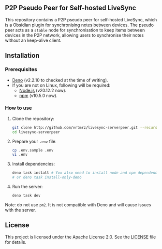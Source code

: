 ## P2P Pseudo Peer for Self-hosted LiveSync

This repository contains a P2P pseudo peer for self-hosted LiveSync, which is a Obsidian plugin for synchronising notes between devices. The pseudo peer acts as a `stable` node for synchronisation to keep items between devices in the P2P network, allowing users to synchronise their notes without an keep-alive client.

## Installation

### Prerequisites

- [Deno](https://deno.land/) (v2.2.10 to checked at the time of writing).
- If you are not on Linux, following will be required:
  - [Node.js](https://nodejs.org/) (v20.12.2 now).
  - [npm](https://www.npmjs.com/) (v10.5.0 now).

### How to use

1. Clone the repository:
   ```bash
   git clone http://github.com/vrtmrz/livesync-serverpeer.git --recursive
   cd livesync-serverpeer
   ```
2. Prepare your `.env` file:
   ```bash
   cp .env.sample .env
   vi .env
   ```
3. Install dependencies:
   ```bash
   deno task install # You also need to install node and npm dependencies
   # or deno task install-only-deno
   ```
4. Run the server:
   ```bash
   deno task dev
   ```

Note: do not use `pm2`. It is not compatible with Deno and will cause issues with the server.

## License

This project is licensed under the Apache License 2.0. See the [LICENSE](LICENSE) file for details.
